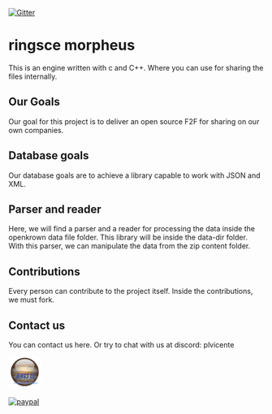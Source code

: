 [![Gitter](https://badges.gitter.im/plvicente-ringsce/community.svg)](https://gitter.im/plvicente-ringsce/community?utm_source=badge&utm_medium=badge&utm_campaign=pr-badge)

# ringsce morpheus
This is an engine written with c and C++. Where you can use for sharing the files internally. 

## Our Goals
Our goal for this project is to deliver an open source F2F for sharing on our own companies.

## Database goals
Our database goals are to achieve a library capable to work with JSON and XML.

## Parser and reader
Here, we will find a parser and a reader for processing the data inside the openkrown data file folder. This library will be inside the data-dir folder. With this parser, we can manipulate the data from the zip content folder.

## Contributions
Every person can contribute to the project itself. Inside the contributions, we must fork.

## Contact us
You can contact us here. Or try to chat with us at discord: plvicente

![Screenshot](RINGSCE_v2.png)

[![paypal](https://www.paypalobjects.com/en_US/i/btn/btn_donateCC_LG.gif)](pdvicente@gleentech.com)
